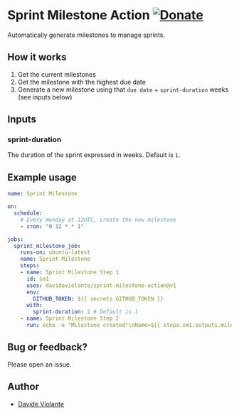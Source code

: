 # Sprint Milestone Action [![Donate](https://img.shields.io/badge/paypal-donate-179BD7.svg)](https://www.paypal.me/dviolante)
Automatically generate milestones to manage sprints.

## How it works
1. Get the current milestones
2. Get the milestone with the highest due date
3. Generate a new milestone using that `due date` + `sprint-duration` weeks (see inputs below)

## Inputs

### sprint-duration

The duration of the sprint expressed in weeks. Default is `1`.

## Example usage

```yaml
name: Sprint Milestone

on:
  schedule:
    # Every monday at 12UTC, create the new milestone
    - cron: "0 12 * * 1"

jobs:
  sprint_milestone_job:
    runs-on: ubuntu-latest
    name: Sprint Milestone
    steps:
    - name: Sprint Milestone Step 1
      id: sm1
      uses: davideviolante/sprint-milestone-action@v1
      env:
        GITHUB_TOKEN: ${{ secrets.GITHUB_TOKEN }}
      with:
        sprint-duration: 2 # Default is 1
    - name: Sprint Milestone Step 2
      run: echo -e "Milestone created!\nName=${{ steps.sm1.outputs.milestone-title }}\nNumber=${{ steps.sm1.outputs.milestone-number }}\nDueOn=${{ steps.sm1.outputs.milestone-dueon }}"
```

## Bug or feedback?
Please open an issue.

## Author
- [Davide Violante](https://github.com/DavideViolante)